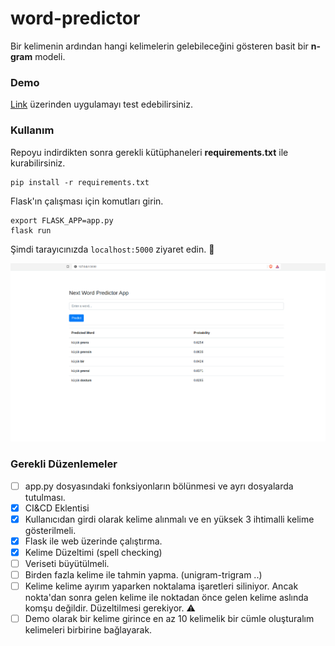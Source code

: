 

# word-predictor

Bir kelimenin ardından hangi kelimelerin gelebileceğini gösteren basit bir **n-gram** modeli.

### Demo

[Link](https://word-predictor.herokuapp.com/) üzerinden uygulamayı test edebilirsiniz.

### Kullanım

Repoyu indirdikten sonra gerekli kütüphaneleri **requirements.txt** ile kurabilirsiniz.

```shell
pip install -r requirements.txt
```

Flask'ın çalışması için komutları girin.

```shell
export FLASK_APP=app.py
flask run
```

Şimdi tarayıcınızda `localhost:5000` ziyaret edin. :tada:

![](./images/img1.png)

### Gerekli Düzenlemeler

- [ ] app.py dosyasındaki fonksiyonların bölünmesi ve ayrı dosyalarda tutulması.
- [x] CI&CD Eklentisi
- [x] Kullanıcıdan girdi olarak kelime alınmalı ve en yüksek 3 ihtimalli kelime gösterilmeli.
- [x] Flask ile web üzerinde çalıştırma.
- [x] Kelime Düzeltimi (spell checking)​
- [ ] Veriseti büyütülmeli.
- [ ] Birden fazla kelime ile tahmin yapma. (unigram-trigram ..)
- [ ] Kelime kelime ayırım yaparken noktalama işaretleri siliniyor. Ancak nokta'dan sonra gelen kelime ile noktadan önce gelen kelime aslında komşu değildir. Düzeltilmesi gerekiyor. :warning:
- [ ] Demo olarak bir kelime girince en az 10 kelimelik bir cümle oluşturalım kelimeleri birbirine bağlayarak.
